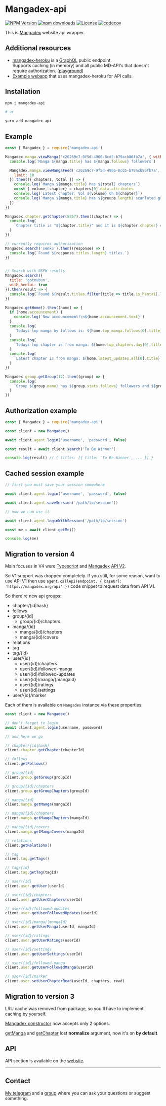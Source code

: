# Mangadex-api

[![NPM Version](https://img.shields.io/npm/v/mangadex-api.svg?style=flat-square)](https://www.npmjs.com/package/mangadex-api)
[![npm downloads](https://img.shields.io/npm/dm/mangadex-api.svg?style=flat-square)](http://npm-stat.com/charts.html?package=mangadex-api)
[![License](https://img.shields.io/npm/l/mangadex-api?style=flat-square)](https://github.com/ejnshtein/mangadex-api)
[![codecov](https://codecov.io/gh/ejnshtein/mangadex-api/branch/master/graph/badge.svg)](https://codecov.io/gh/ejnshtein/mangadex-api)

This is [Mangadex](https://mangadex.org) website api wrapper.


## Additional resources
- [mangadex-heroku](https://github.com/ejnshtein/mangadex-heroku) is a [GraphQL](https://graphql.org/) public endpoint.  
Supports caching (in memory) and all public MD-API's that doesn't require authorization. ([playground](http://mangadex.herokuapp.com/graphql))
- [Example webapp](https://codesandbox.io/s/condescending-kirch-u71ji?file=/src/index.js) that uses mangadex-heroku for API calls.

## Installation

```bash
npm i mangadex-api

# or

yarn add mangadex-api
```


## Example

```js
const { Mangadex } = require('mangadex-api')

Mangadex.manga.viewManga('c26269c7-0f5d-4966-8cd5-b79acb86fb7a', { withRelationShips: true }).then(({ manga, author, artist, cover_art }) => {
  console.log(`Manga ${manga.title} has ${manga.follows} followers`)

  Mangadex.manga.viewMangaFeed('c26269c7-0f5d-4966-8cd5-b79acb86fb7a', {
    limit: 10
  }).then(({ chapters, total }) => {
    console.log(`Manga ${manga.title} has ${total} chapters`)
    const { volume, chapter} = chapters[0].data.attributes
    console.log(`Latest chapter: Vol ${volume} Ch ${chapter}`)
    console.log(`Manga ${manga.title} has ${groups.length} scanlated groups`)
  })
})

Mangadex.chapter.getChapter(8857).then((chapter) => {
  console.log(
    `Chapter title is "${chapter.title}" and it is ${chapter.chapter} chapter from ${chapter.volume} volume.`
  )
})

// currently requires authorization
Mangadex.search('senko').then((response) => {
  console.log(`Found ${response.titles.length} titles.`)
})


// Search with NSFW results
Mangadex.search({
  title: 'gotoubun',
  with_hentai: true
}).then(result => {
  console.log(`Found ${result.titles.filter(title => title.is_hentai).length} hentai manga (☞ ͡ ͡° ͜ ʖ ͡ ͡°)☞`)
})

Mangadex.getHome().then((home) => {
  if (home.accouncement) {
    console.log(`New accouncement!\n${home.accouncement.text}`)
  }
  console.log(
    `Todays top manga by follows is: ${home.top_manga.follows[0].title}`
  )
  console.log(
    `Todays top chapter is from manga: ${home.top_chapters.day[0].title}`
  )
  console.log(
    `Latest chapter is from manga: ${home.latest_updates.all[0].title}`
  )
})

Mangadex.group.getGroup(12).then((group) => {
  console.log(
    `Group ${group.name} has ${group.stats.follows} followers and ${group.stats.total_chapters} total chapters uploaded!`
  )
})
```

## Authorization example

```js
const { Mangadex } = require('mangadex-api')

const client = new Mangadex()

await client.agent.login('username', 'password', false)

const result = await client.search('To Be Winner')

console.log(result) // { titles: [{ title: 'To Be Winner', ... }] }
```

## Cached session example

```js
// first you must save your session somewhere

await client.agent.login('username', 'password', false)

await client.agent.saveSession('/path/to/session'))

// now we can use it

await client.agent.loginWithSession('/path/to/session')

const me = await client.getMe())

console.log(me)
```

## Migration to version 4

Main focuses in V4 were [Typescript](https://www.typescriptlang.org/) and [Mangadex](https://mangadex.org/) [API V2](https://mangadex.org/thread/351011).

So V1 support was dropped completely. If you still, for some reason, want to use API V1 then use `agent.callApi(endpoint, { baseUrl: 'https://mangadex.org/api' })` code snippet to request data from API V1.

So there're new api groups:
- chapter/{id|hash}
- follows
- group/{id}
  - group/{id}/chapters
- manga/{id}
  - manga/{id}/chapters
  - manga/{id}/covers
- relations
- tag
- tag/{id}
- user/{id}
  - user/{id}/chapters
  - user/{id}/followed-manga
  - user/{id}/followed-updates
  - user/{id}/manga/{mangaId}
  - user/{id}/ratings
  - user/{id}/settings
- user/{id}/marker

Each of them is available on `Mangadex` instance via these properties:

```js
const client = new Mangadex()

// don't forget to login
await client.agent.login(username, password)

// and here we go

// chapter/{id|hash}
client.chapter.getChapter(chapterId)

// follows
client.getFollows()

// group/{id}
client.group.getGroup(groupId)

// group/{id}/chapters
client.group.getGroupChapters(groupId)

// manga/{id}
client.manga.getManga(mangaId)

// manga/{id}/chapters
client.manga.getMangaChapters(mangaId)

// manga/{id}/covers
client.manga.getMangaCovers(mangaId)

// relations
client.getRelations()

// tag
client.tag.getTags()

// tag/{id}
client.tag.getTag(tagId)

// user/{id}
client.user.getUser(userId)

// user/{id}/chapters
client.user.getUserChapters(userId)

// user/{id}/followed-updates
client.user.getUserFollowedUpdates(userId)

// user/{id}/manga/{mangaId}
client.user.getUserManga(userId, mangaId)

// user/{id}/ratings
client.user.getUserRatings(userId)

// user/{id}/settings
client.user.getUserSettings(userId)

// user/{id}/followed-manga
client.user.getUserFollowedManga(userId)

// user/{id}/marker
client.user.setUserChapterRead(userId, chapters, read)
```

## Migration to version 3

LRU cache was removed from package, so you'll have to implement caching by yourself.

[Mangadex constructor](#Mangadex) now accepts only 2 options.

[getManga](#getManga) and [getChapter](#getChapter) lost **normalize** argument, now it's on **by default**.


## API

API section is available on the [website](https://ejnshtein.github.io/mangadex-api/).


---

## Contact

[My telegram](https://t.me/ejnshtein) and a [group](https://t.me/nyaasi_chat) where you can ask your questions or suggest something.

